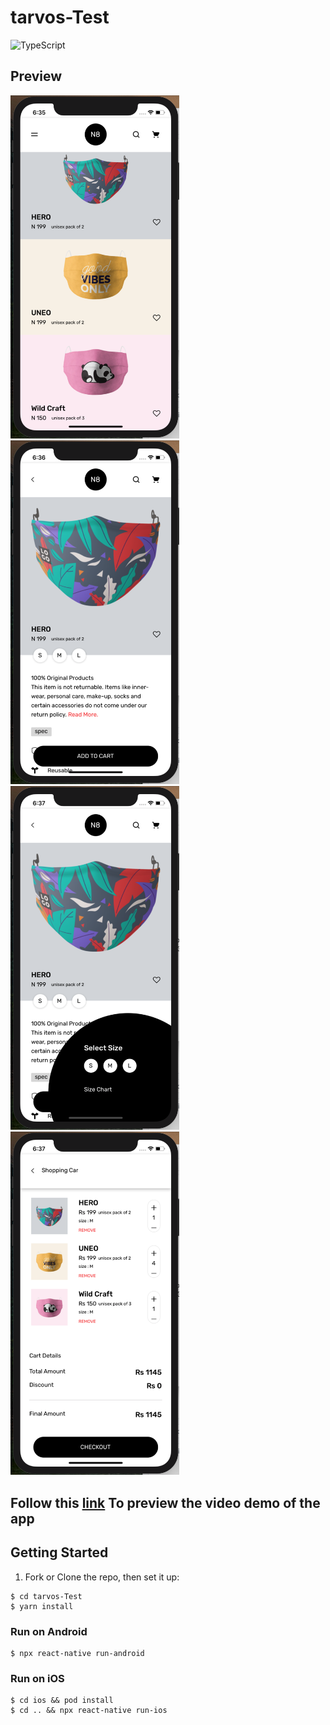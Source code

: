 # tarvos-Test

![TypeScript](https://badges.frapsoft.com/typescript/code/typescript.svg?v=101)

## Preview

<span>
 <img src="./doc/assets/1.png" alt="1"  width="270" />
 <img src="./doc/assets/2.png" alt="2"  width="270" />
 <img src="./doc/assets/3.png" alt="3"  width="270" />
 <img src="./doc/assets/4.png" alt="4"  width="270" />
</span>

## Follow this [link](https://drive.google.com/file/d/1GZB-eKeRVrWdcHHpaaYeQvF2vd-9kU8S/view?usp=sharing) To preview the video demo of the app

## Getting Started

1. Fork or Clone the repo, then set it up:

```
$ cd tarvos-Test
$ yarn install
```

### Run on Android

```
$ npx react-native run-android
```

### Run on iOS

```
$ cd ios && pod install
$ cd .. && npx react-native run-ios
```
